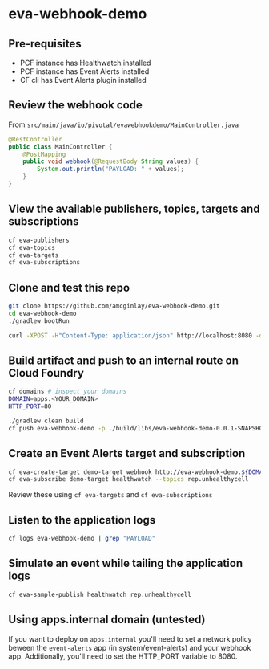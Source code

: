 # eva-webhook-demo

## Pre-requisites

- PCF instance has Healthwatch installed
- PCF instance has Event Alerts installed
- CF cli has Event Alerts plugin installed

## Review the webhook code

From `src/main/java/io/pivotal/evawebhookdemo/MainController.java`

```java
@RestController
public class MainController {
    @PostMapping
    public void webhook(@RequestBody String values) {
        System.out.println("PAYLOAD: " + values);
    }
}
```

## View the available publishers, topics, targets and subscriptions

```bash
cf eva-publishers
cf eva-topics
cf eva-targets
cf eva-subscriptions
```

## Clone and test this repo

```bash
git clone https://github.com/amcginlay/eva-webhook-demo.git
cd eva-webhook-demo
./gradlew bootRun
```

```bash
curl -XPOST -H"Content-Type: application/json" http://localhost:8080 -d "{\"NAME\": \"VALUE\"}"
```

## Build artifact and push to an internal route on Cloud Foundry

```bash
cf domains # inspect your domains
DOMAIN=apps.<YOUR_DOMAIN>
HTTP_PORT=80

./gradlew clean build
cf push eva-webhook-demo -p ./build/libs/eva-webhook-demo-0.0.1-SNAPSHOT.jar -d ${DOMAIN}
```

## Create an Event Alerts target and subscription

```bash
cf eva-create-target demo-target webhook http://eva-webhook-demo.${DOMAIN}:${HTTP_PORT} # not https!
cf eva-subscribe demo-target healthwatch --topics rep.unhealthycell
```

Review these using `cf eva-targets` and `cf eva-subscriptions`

## Listen to the application logs

```bash
cf logs eva-webhook-demo | grep "PAYLOAD"
```

## Simulate an event while tailing the application logs
```bash
cf eva-sample-publish healthwatch rep.unhealthycell
```

## Using apps.internal domain (untested)

If you want to deploy on `apps.internal` you'll need to set a network policy beween the 
`event-alerts` app (in system/event-alerts) and your webhook app.
Additionally, you'll need to set the HTTP_PORT variable to 8080.
